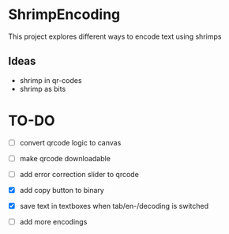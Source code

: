 # ShrimpEncoding
This project explores different ways to encode text using shrimps

## Ideas
- shrimp in qr-codes
- shrimp as bits

# TO-DO
- [ ] convert qrcode logic to canvas 
- [ ] make qrcode downloadable
- [ ] add error correction slider to qrcode

- [x] add copy button to binary
- [x] save text in textboxes when tab/en-/decoding is switched

- [ ] add more encodings